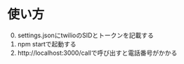 # 使い方

0. settings.jsonにtwilioのSIDとトークンを記載する
1. npm startで起動する
2. http://localhost:3000/callで呼び出すと電話番号がかかる

